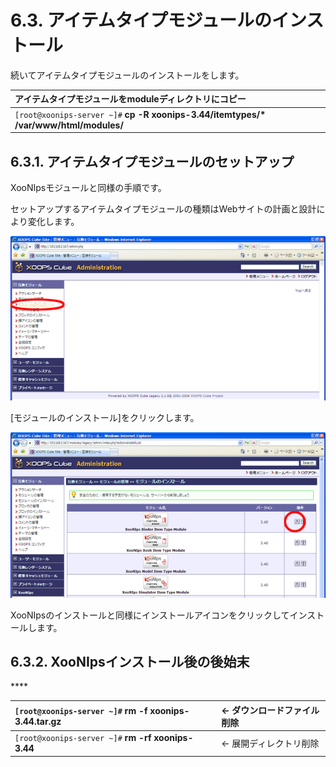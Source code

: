 # 6.3. アイテムタイプモジュールのインストール

続いてアイテムタイプモジュールのインストールをします。

| アイテムタイプモジュールをmoduleディレクトリにコピー |
| :--- |
| `[root@xoonips-server ~]#` **cp -R xoonips-3.44/itemtypes/\* /var/www/html/modules/** |

## 6.3.1. **アイテムタイプモジュールのセットアップ** <a id="6-3-1-setup-for-item-type-modules"></a>

XooNIpsモジュールと同様の手順です。

セットアップするアイテムタイプモジュールの種類はWebサイトの計画と設計により変化します。

![](../../../.gitbook/assets/xoonips-install03%20%281%29.png)

 \[モジュールのインストール\]をクリックします。

![](../../../.gitbook/assets/xoonips-install32.png)

 XooNIpsのインストールと同様にインストールアイコンをクリックしてインストールします。

## 6.3.2. **XooNIpsインストール後の後始末** <a id="6-3-2-close-the-xoonips-installation"></a>

\*\*\*\*

| `[root@xoonips-server ~]#` **rm -f xoonips-3.44.tar.gz** | ← ダウンロードファイル削除 |
| :--- | :--- |
| `[root@xoonips-server ~]#` **rm -rf xoonips-3.44** | ← 展開ディレクトリ削除 |



